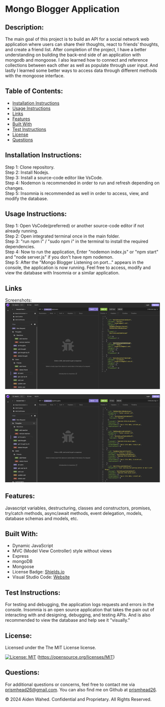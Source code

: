 # Mongo Blogger Application

## Description:
The main goal of this project is to build an API for a social network web application where users can share their thoughts, react to friends’ thoughts, and create a friend list. After completion of the project, I have a better understanding on building the back-end side of an application with mongodb and mongoose. I also learned how to connect and reference collections between each other as well as populate through user input. And lastly I learned some better ways to access data through different methods with the mongoose interface.

## Table of Contents:
- [Installation Instructions](#Installation-Instructions)
- [Usage Instructions](#Usage-Instructions)
- [Links](#Links)
- [Features](#Features)
- [Built With](#Built-With)
- [Test Instructions](#Test-Instructions)
- [License](#License)
- [Questions](#Questions)

## Installation Instructions:
Step 1: Clone repository.
<br>
Step 2: Install Nodejs.
<br>
Step 3: Install a source-code editor like VsCode.
<br>
Step 4: Nodemon is recommended in order to run and refresh depending on changes.
<br>
Step 5: Insomnia is recommended as well in order to access, view, and modify the database.

## Usage Instructions:
Step 1: Open VsCode(preferred) or another source-code editor if not already running.
<br>
Step 2: Open integrated terminal once in the main folder.
<br>
Step 3: "run npm i" / "sudo npm i" in the terminal to install the required dependencies.
<br>
Step 4: Now to run the application, Enter "nodemon index.js" or "npm start" and "node server.js" if you don't have npm nodemon.
<br>
Step 5: After the "Mongo Blogger Listening on port..." appears in the console, the application is now running. Feel free to access, modify and view the database with Insomnia or a similar application.


## Links
Screenshots:
![Insomnia](./assets/images/screenshot1.png)

![Insomnia](./assets/images/screenshot2.png)



## Features:
Javascript variables, destructuring, classes and constructors, promises, try/catch methods, async/await methods, event delegation, models, database schemas and models, etc.

## Built With:
- Dynamic JavaScript
- MVC (Model View Controller) style without views
- Express
- mongoDB
- Mongoose
- License Badge: [Shields.io](https://shields.io/)
- Visual Studio Code: [Website](https://code.visualstudio.com/)

## Test Instructions:
For testing and debugging, the application logs requests and errors in the console. Insomnia is an open source application that takes the pain out of interacting with and designing, debugging, and testing APIs. And is also recommended to view the database and help see it "visually."

## License:
Licensed under the The MIT License license.

[![License: MIT](https://img.shields.io/badge/License-MIT-yellow.svg)](https://opensource.org/licenses/MIT)  (https://opensource.org/licenses/MIT)

## Questions:
For additional questions or concerns, feel free to contact me via [prismhead26@gmail.com](http://prismhead26@gmail.com). 
You can also find me on Github at [prismhead26](https://github.com/prismhead26).

© 2024 Aiden Wahed. Confidential and Proprietary. All Rights Reserved.